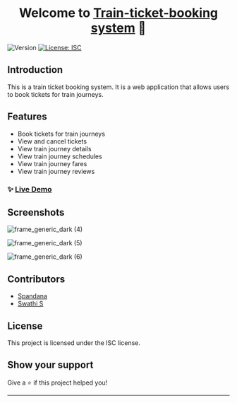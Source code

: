 <h1 align="center">Welcome to <a href="https://invell.000webhostapp.com/register.php">Train-ticket-booking system</a> 👋</h1>
<p>
  <img alt="Version" src="https://img.shields.io/badge/version-1.0.0-blue.svg?cacheSeconds=2592000" />
  <a href="#" target="_blank">
    <img alt="License: ISC" src="https://img.shields.io/badge/License-ISC-yellow.svg" />
  </a>
</p>

## Introduction

This is a train ticket booking system. It is a web application that allows users to book tickets for train journeys. 

## Features

- Book tickets for train journeys
- View and cancel tickets
- View train journey details
- View train journey schedules
- View train journey fares
- View train journey reviews

### ✨ [Live Demo](https://invell.000webhostapp.com/register.php)

## Screenshots

![frame_generic_dark (4)](https://user-images.githubusercontent.com/93909557/186676795-ae439212-3cf5-4edf-a257-744426a122a2.png)

![frame_generic_dark (5)](https://user-images.githubusercontent.com/93909557/186676704-2464162f-7556-428c-9897-de164396198a.png)

![frame_generic_dark (6)](https://user-images.githubusercontent.com/93909557/186676855-b4b31778-8edb-4fab-89e9-fe1f5c9054c8.png)

## Contributors

- [Spandana](https://github.com/spandana1401)
- [Swathi S](https://github.com/swathi-aithal)


## License

This project is licensed under the ISC license. 

## Show your support

Give a ⭐️ if this project helped you!

***



